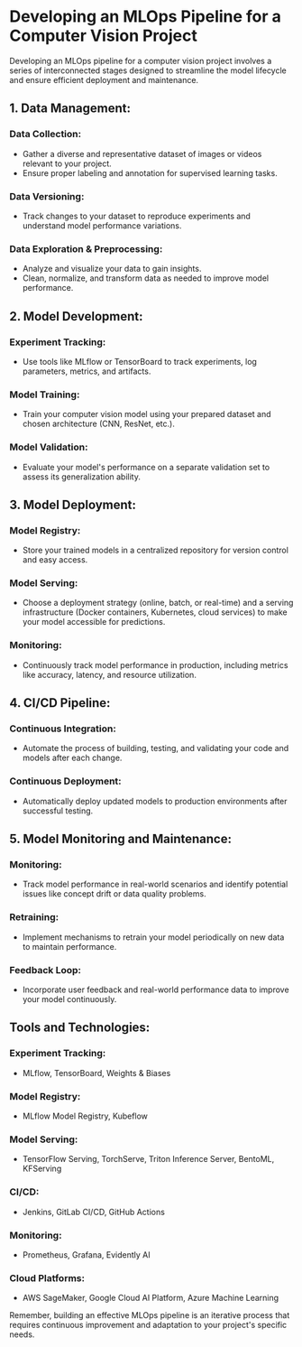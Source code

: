# Developing an MLOps Pipeline for a Computer Vision Project

Developing an MLOps pipeline for a computer vision project involves a series of interconnected stages designed to streamline the model lifecycle and ensure efficient deployment and maintenance.

## 1. Data Management:

### Data Collection:
- Gather a diverse and representative dataset of images or videos relevant to your project.
- Ensure proper labeling and annotation for supervised learning tasks.

### Data Versioning:
- Track changes to your dataset to reproduce experiments and understand model performance variations.

### Data Exploration & Preprocessing:
- Analyze and visualize your data to gain insights.
- Clean, normalize, and transform data as needed to improve model performance.

## 2. Model Development:

### Experiment Tracking:
- Use tools like MLflow or TensorBoard to track experiments, log parameters, metrics, and artifacts.

### Model Training:
- Train your computer vision model using your prepared dataset and chosen architecture (CNN, ResNet, etc.).

### Model Validation:
- Evaluate your model's performance on a separate validation set to assess its generalization ability.

## 3. Model Deployment:

### Model Registry:
- Store your trained models in a centralized repository for version control and easy access.

### Model Serving:
- Choose a deployment strategy (online, batch, or real-time) and a serving infrastructure (Docker containers, Kubernetes, cloud services) to make your model accessible for predictions.

### Monitoring:
- Continuously track model performance in production, including metrics like accuracy, latency, and resource utilization.

## 4. CI/CD Pipeline:

### Continuous Integration:
- Automate the process of building, testing, and validating your code and models after each change.

### Continuous Deployment:
- Automatically deploy updated models to production environments after successful testing.

## 5. Model Monitoring and Maintenance:

### Monitoring:
- Track model performance in real-world scenarios and identify potential issues like concept drift or data quality problems.

### Retraining:
- Implement mechanisms to retrain your model periodically on new data to maintain performance.

### Feedback Loop:
- Incorporate user feedback and real-world performance data to improve your model continuously.

## Tools and Technologies:

### Experiment Tracking:
- MLflow, TensorBoard, Weights & Biases

### Model Registry:
- MLflow Model Registry, Kubeflow

### Model Serving:
- TensorFlow Serving, TorchServe, Triton Inference Server, BentoML, KFServing

### CI/CD:
- Jenkins, GitLab CI/CD, GitHub Actions

### Monitoring:
- Prometheus, Grafana, Evidently AI

### Cloud Platforms:
- AWS SageMaker, Google Cloud AI Platform, Azure Machine Learning

Remember, building an effective MLOps pipeline is an iterative process that requires continuous improvement and adaptation to your project's specific needs.
